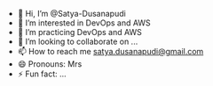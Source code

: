 - 👋 Hi, I’m @Satya-Dusanapudi
- 👀 I’m interested in DevOps and AWS
- 🌱 I’m practicing DevOps and AWS
- 💞️ I’m looking to collaborate on ...
- 📫 How to reach me satya.dusanapudi@gmail.com
- 😄 Pronouns: Mrs
- ⚡ Fun fact: ...

<!---
Satya-Dusanapudi/Satya-Dusanapudi is a ✨ special ✨ repository because its `README.md` (this file) appears on your GitHub profile.
You can click the Preview link to take a look at your changes.
--->
